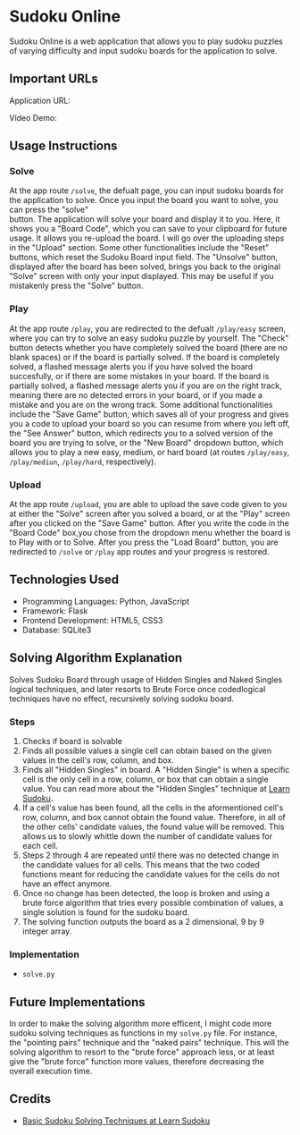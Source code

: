 # Sudoku Online

Sudoku Online is a web application that allows you to play sudoku puzzles of varying difficulty and input sudoku boards for the application to solve.

## Important URLs
Application URL: <URL HERE>

Video Demo: <URL HERE>

## Usage Instructions
### Solve
At the app route `/solve`, the defualt page, you can input sudoku boards for the application to solve. Once you input the board you want to solve, you can press the "solve"  
button. The application will solve your board and display it to you. Here, it shows you a "Board Code", which you can save to your clipboard for future usage. It allows you re-upload the board. I will go over the uploading steps in the "Upload" section. Some other functionalities include the "Reset" buttons, which reset the Sudoku Board input field. The "Unsolve" button, displayed after the board has been solved, brings you back to the original "Solve" screen with only your input displayed. This may be useful if you mistakenly press the "Solve" button.

### Play
At the app route `/play`, you are redirected to the defualt `/play/easy` screen, where you can try to solve an easy sudoku puzzle by yourself. The "Check" button detects whether you have completely solved the board (there are no blank spaces) or if the board is partially solved. If the board is completely solved, a flashed message alerts you if you have solved the board succesfully, or if there are some mistakes in your board. If the board is partially solved, a flashed message alerts you if you are on the right track, meaning there are no detected errors in your board, or if you made a mistake and you are on the wrong track. Some additional functionalities include the "Save Game" button, which saves all of your progress and gives you a code to upload your board so you can resume from where you left off, the "See Answer" button, which redirects you to a solved version of the board you are trying to solve, or the "New Board" dropdown button, which allows you to play a new easy, medium, or hard board (at routes `/play/easy`, `/play/mediun`, `/play/hard`, respectively).

### Upload
At the app route `/upload`, you are able to upload the save code given to you at either the "Solve" screen after you solved a board, or at the "Play" screen after you clicked on the "Save Game" button. After you write the code in the "Board Code" box,you chose from the dropdown menu whether the board is to Play with or to Solve. After you press the "Load Board" button, you are redirected to `/solve` or `/play` app routes and your progress is restored. 

## Technologies Used
 - Programming Languages: Python, JavaScript
 - Framework: Flask
 - Frontend Development: HTML5, CSS3
 - Database: SQLite3

## Solving Algorithm Explanation
Solves Sudoku Board through usage of Hidden Singles and Naked Singles logical techniques, and later resorts to Brute Force once codedlogical techniques have no effect, recursively solving sudoku board.

### Steps
 1. Checks if board is solvable
 2. Finds all possible values a single cell can obtain based on the given values in the cell's row, column, and box.
 3. Finds all "Hidden Singles" in board. A "Hidden Single" is when a specific cell is the only cell in a row, column, or box that can obtain a single value. You can read more about the "Hidden Singles" technique at [Learn Sudoku](https://www.learn-sudoku.com/hidden-singles.html).
 4. If a cell's value has been found, all the cells in the aformentioned cell's row, column, and box cannot obtain the found value. Therefore, in all of the other cells' candidate values, the found value will be removed. This allows us to slowly whittle down the number of candidate values for each cell.
 5. Steps 2 through 4 are repeated until there was no detected change in the candidate values for all cells. This means that the two coded functions meant for reducing the candidate values for the cells do not have an effect anymore.
 6. Once no change has been detected, the loop is broken and using a brute force algorithm that tries every possible combination of values, a single solution is found for the sudoku board.
 7. The solving function outputs the board as a 2 dimensional, 9 by 9 integer array.

### Implementation
 - `solve.py`

## Future Implementations
In order to make the solving algorithm more efficent, I might code more sudoku solving techniques as functions in my `solve.py` file. For instance, the "pointing pairs" technique and the "naked pairs" technique. This will the solving algorithm to resort to the "brute force" approach less, or at least give the "brute force" function more values, therefore decreasing the overall execution time.

## Credits
 - [Basic Sudoku Solving Techniques at Learn Sudoku](https://www.learn-sudoku.com/basic-techniques.html)
